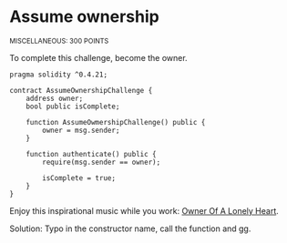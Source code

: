 # Assume ownership
<sup>MISCELLANEOUS: 300 POINTS</sup>

To complete this challenge, become the owner.

```solidity
pragma solidity ^0.4.21;

contract AssumeOwnershipChallenge {
    address owner;
    bool public isComplete;

    function AssumeOwmershipChallenge() public {
        owner = msg.sender;
    }

    function authenticate() public {
        require(msg.sender == owner);

        isComplete = true;
    }
}
```

Enjoy this inspirational music while you work: [Owner Of A Lonely Heart](https://youtu.be/ytc4_JJWqMQ).


Solution: Typo in the constructor name, call the function and gg.